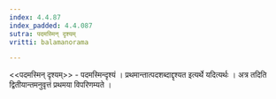 ```yaml
---
index: 4.4.87
index_padded: 4.4.087
sutra: पदमस्मिन् दृश्यम्‌
vritti: balamanorama

---
```

<<पदमस्मिन् दृश्यम्>> - पदमस्मिन्दृश्यं । प्रथमान्तात्पदशब्दाद्दृश्यत इत्यर्थे यदित्यर्थः । अत्र तदिति द्वितीयान्तमनुवृत्तं प्रथमया विपरिणम्यते ।